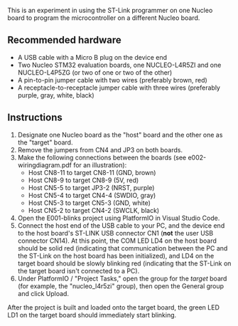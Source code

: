 This is an experiment in using the ST-Link programmer on one Nucleo board to
program the microcontroller on a different Nucleo board.

## Recommended hardware

* A USB cable with a Micro B plug on the device end
* Two Nucleo STM32 evaluation boards, one NUCLEO-L4R5ZI and one NUCLEO-L4P5ZG
  (or two of one or two of the other)
* A pin-to-pin jumper cable with two wires (preferably brown, red)
* A receptacle-to-receptacle jumper cable with three wires (preferably purple,
  gray, white, black)

## Instructions

1. Designate one Nucleo board as the "host" board and the other one as the
   "target" board.
2. Remove the jumpers from CN4 and JP3 on both boards.
3. Make the following connections between the boards (see e002-wiringdiagram.pdf
   for an illustration):
    * Host CN8-11 to target CN8-11 (GND, brown)
    * Host CN8-9 to target CN8-9 (5V, red)
    * Host CN5-5 to target JP3-2 (NRST, purple)
    * Host CN5-4 to target CN4-4 (SWDIO, gray)
    * Host CN5-3 to target CN5-3 (GND, white)
    * Host CN5-2 to target CN4-2 (SWCLK, black)
4. Open the E001-blinks project using PlatformIO in Visual Studio Code.
5. Connect the host end of the USB cable to your PC, and the device end to the
   host board's ST-LINK USB connector CN1 (**not** the user USB connector CN14).
   At this point, the COM LED LD4 on the host board should be solid red
   (indicating that communication between the PC and the ST-Link on the host
   board has been initialized), and LD4 on the target board should be slowly
   blinking red (indicating that the ST-Link on the target board isn't connected
   to a PC).
6. Under PlatformIO / "Project Tasks," open the group for the *target* board
   (for example, the "nucleo_l4r5zi" group), then open the General group and
   click Upload.

After the project is built and loaded onto the target board, the green LED LD1
on the target board should immediately start blinking.
